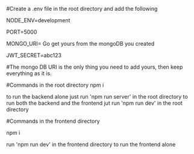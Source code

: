 #Create a .env file in the root directory and add the following

NODE_ENV=development

PORT=5000

MONGO_URI= Go get yours from the mongoDB you created

JWT_SECRET=abc123

#The mongo DB URI is the only thing you need to add yours, then keep everything as it is.


#Commands in the root directory
npm i

to run the backend alone just run 'npm run server' in the root directory
to run both the backend and the frontend jut run 'npm run dev' in the root directory


#Commands in the frontend directory

npm i

run 'npm run dev' in the frontend directory to run the frontend alone
